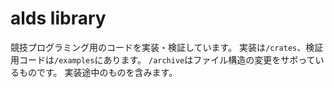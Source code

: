 # alds library

競技プログラミング用のコードを実装・検証しています。
実装は`/crates`、検証用コードは`/examples`にあります。
`/archive`はファイル構造の変更をサボっているものです。
実装途中のものを含みます。
